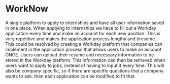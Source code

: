 # WorkNow
A single platform to apply to internships and have all user information saved in one place. 
When applying to internships we have to fill out a Workday application every time and make an account for each new position. This is very repetitive and makes the application process lengthy and tiresome. This could be resolved by creating a Workday platform that companies can implement in the application process that allows users to make an account ONCE. Users can upload their resume and necessary information to be stored in the Workday platform. This information can then be retrieved when users want to apply to jobs, instead of having to input it every time. This will also be company specific, so if there are specific questions that a company wants to ask, then each application can be modified to fit that. 
